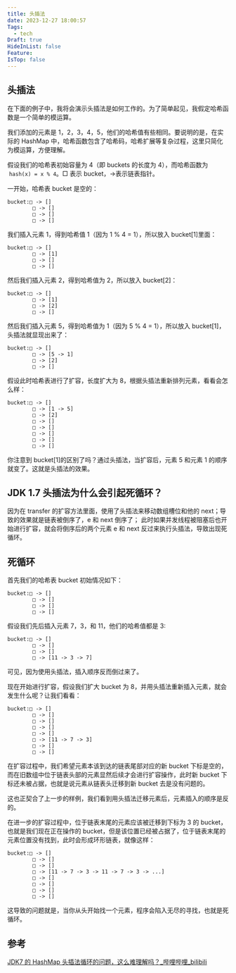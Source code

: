 ```yaml
---
title: 头插法
date: 2023-12-27 18:00:57
Tags:
  - tech
Draft: true
HideInList: false
Feature: 
IsTop: false
---
```


## 头插法

在下面的例子中，我将会演示头插法是如何工作的。为了简单起见，我假定哈希函数是一个简单的模运算。

我们添加的元素是 1，2，3，4，5，他们的哈希值有些相同。要说明的是，在实际的 HashMap 中，哈希函数包含了哈希码，哈希扩展等复杂过程，这里只简化为模运算，方便理解。

假设我们的哈希表初始容量为 4（即 buckets 的长度为 4），而哈希函数为  `hash(x) = x % 4`。□ 表示 bucket，->表示链表指针。

一开始，哈希表 bucket 是空的：

```
bucket:□ -> []
        □ -> []
        □ -> []
        □ -> []
```

我们插入元素 1，得到哈希值 1（因为 1 % 4 = 1），所以放入 bucket[1]里面：

```
bucket:□ -> []
        □ -> [1]
        □ -> []
        □ -> []
```

然后我们插入元素 2，得到哈希值为 2，所以放入 bucket[2]：

```
bucket:□ -> []
        □ -> [1]
        □ -> [2]
        □ -> []
```

然后我们插入元素 5，得到哈希值为 1（因为 5 % 4 = 1），所以放入 bucket[1]，头插法就显现出来了：

```
bucket:□ -> []
        □ -> [5 -> 1]
        □ -> [2]
        □ -> []
```

假设此时哈希表进行了扩容，长度扩大为 8，根据头插法重新排列元素，看看会怎么样：

```
bucket:□ -> []
        □ -> [1 -> 5]
        □ -> [2]
        □ -> []
        □ -> []
        □ -> []
        □ -> []
        □ -> []
```

你注意到 bucket[1]的区别了吗？通过头插法，当扩容后，元素 5 和元素 1 的顺序就变了。这就是头插法的效果。

<!--more-->

## JDK 1.7 头插法为什么会引起死循环？

因为在 transfer 的扩容方法里面，使用了头插法来移动数组槽位和他的 next；导致的效果就是链表被倒序了，e 和 next 倒序了；
此时如果并发线程被阻塞后也开始进行扩容，就会将倒序后的两个元素 e 和 next 反过来执行头插法，导致出现死循环。

## 死循环

首先我们的哈希表 bucket 初始情况如下：

```
bucket:□ -> []
        □ -> []
        □ -> []
        □ -> []
```

假设我们先后插入元素 7，3，和 11，他们的哈希值都是 3:

```
bucket:□ -> []
        □ -> []
        □ -> []
        □ -> [11 -> 3 -> 7]
```

可见，因为使用头插法，插入顺序反而倒过来了。

现在开始进行扩容，假设我们扩大 bucket 为 8，并用头插法重新插入元素，就会发生什么呢？让我们看看：

```
bucket:□ -> []
        □ -> []
        □ -> []
        □ -> []
        □ -> []
        □ -> [11 -> 7 -> 3]
        □ -> []
        □ -> []
```

在扩容过程中，我们希望元素本该到达的链表尾部对应的新 bucket 下标是空的，而在旧数组中位于链表头部的元素显然后续才会进行扩容操作，此时新 bucket 下标还未被占据，也就是说元素从链表头迁移到新 bucket 去是没有问题的。

这也正契合了上一步的样例，我们看到用头插法迁移元素后，元素插入的顺序是反的。

在进一步的扩容过程中，位于链表末尾的元素应该被迁移到下标为 3 的 bucket，也就是我们现在正在操作的 bucket，但是该位置已经被占据了，位于链表末尾的元素位置没有找到，此时会形成环形链表，就像这样：

```
bucket:□ -> []
        □ -> []
        □ -> []
        □ -> [11 -> 7 -> 3 -> 11 -> 7 -> 3 -> ...]
        □ -> []
        □ -> []
        □ -> []
        □ -> []
```

这导致的问题就是，当你从头开始找一个元素，程序会陷入无尽的寻找，也就是死循环。

## 参考

[JDK7 的 HashMap 头插法循环的问题，这么难理解吗？\_哔哩哔哩\_bilibili](https://www.bilibili.com/video/BV1n541177Ea/?spm_id_from=..search-card.all.click&vd_source=31faf19ea9e246ceb3ce8e99ac2438b2)
